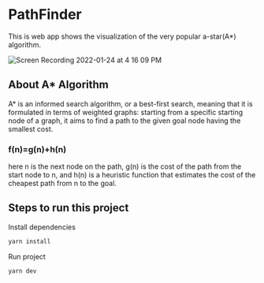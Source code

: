 # PathFinder

This is web app shows the visualization of the very popular a-star(A\*) algorithm.


![Screen Recording 2022-01-24 at 4 16 09 PM](https://user-images.githubusercontent.com/51912472/150771585-3ed14250-ce27-4ca8-b52d-10ddab1c6426.gif)



## About A\* Algorithm

A\* is an informed search algorithm, or a best-first search, meaning that it is formulated in terms of weighted graphs: starting from a specific starting node of a graph, it aims to find a path to the given goal node having the smallest cost.

### f(n)=g(n)+h(n)

here n is the next node on the path, g(n) is the cost of the path from the start node to n, and h(n) is a heuristic function that estimates the cost of the cheapest path from n to the goal.

## Steps to run this project

Install dependencies

```bash
yarn install
```

Run project

```bash
yarn dev
```
